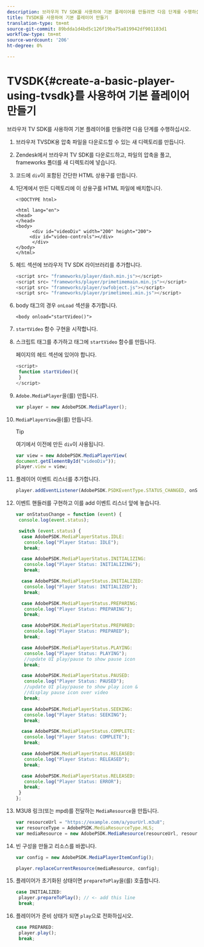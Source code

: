 ```yaml
---
description: 브라우저 TV SDK를 사용하여 기본 플레이어를 만들려면 다음 단계를 수행하십시오.
title: TVSDK를 사용하여 기본 플레이어 만들기
translation-type: tm+mt
source-git-commit: 89bdda1d4bd5c126f19ba75a819942df901183d1
workflow-type: tm+mt
source-wordcount: '206'
ht-degree: 0%

---
```



# TVSDK{#create-a-basic-player-using-tvsdk}를 사용하여 기본 플레이어 만들기

브라우저 TV SDK를 사용하여 기본 플레이어를 만들려면 다음 단계를 수행하십시오.

1. 브라우저 TVSDK용 압축 파일을 다운로드할 수 있는 새 디렉토리를 만듭니다.
1. Zendesk에서 브라우저 TV SDK를 다운로드하고, 파일의 압축을 풀고, frameworks 폴더를 새 디렉토리에 넣습니다.
1. 코드에 `div`이 포함된 간단한 HTML 상용구를 만듭니다.
1. 1단계에서 만든 디렉토리에 이 상용구를 HTML 파일에 배치합니다.

   ```
   <!DOCTYPE html> 
   
   <html lang="en"> 
   <head> 
   </head> 
   <body> 
         <div id="videoDiv" width="200" height="200"> 
        <div id="video-controls"></div> 
         </div> 
   </body> 
   </html>
   ```

1. 헤드 섹션에 브라우저 TV SDK 라이브러리를 추가합니다.

   ```js
   <script src= "frameworks/player/dash.min.js"></script> 
   <script src= "frameworks/player/primetimemain.min.js"></script> 
   <script src= "frameworks/player/swfobject.js"></script> 
   <script src= "frameworks/player/primetimeei.min.js"></script>
   ```

1. body 태그의 경우 `onLoad` 섹션을 추가합니다.

   ```
   <body onload="startVideo()">
   ```

1. `startVideo` 함수 구현을 시작합니다.
1. 스크립트 태그를 추가하고 태그에 `startVideo` 함수를 만듭니다.

   페이지의 헤드 섹션에 있어야 합니다.

   ```js
   <script> 
    function startVideo(){ 
    } 
   </script>
   ```

1. `Adobe.MediaPlayer`을(를) 만듭니다.

   ```js
   var player = new AdobePSDK.MediaPlayer();
   ```

1. `MediaPlayerView`을(를) 만듭니다.

   >[!TIP]
   >
   >여기에서 이전에 만든 `div`이 사용됩니다.

   ```js
   var view = new AdobePSDK.MediaPlayerView( 
   document.getElementById("videoDiv")); 
   player.view = view;
   ```

1. 플레이어 이벤트 리스너를 추가합니다.

   ```js
   player.addEventListener(AdobePSDK.PSDKEventType.STATUS_CHANGED, onStatusChange);
   ```

1. 이벤트 핸들러를 구현하고 이를 add 이벤트 리스너 앞에 놓습니다.

   ```js
   var onStatusChange = function (event) { 
    console.log(event.status); 
   
    switch (event.status) { 
     case AdobePSDK.MediaPlayerStatus.IDLE: 
      console.log("Player Status: IDLE"); 
      break; 
   
     case AdobePSDK.MediaPlayerStatus.INITIALIZING: 
      console.log("Player Status: INITIALIZING"); 
      break; 
   
     case AdobePSDK.MediaPlayerStatus.INITIALIZED: 
      console.log("Player Status: INITIALIZED"); 
      break; 
   
     case AdobePSDK.MediaPlayerStatus.PREPARING: 
      console.log("Player Status: PREPARING"); 
      break; 
   
     case AdobePSDK.MediaPlayerStatus.PREPARED: 
      console.log("Player Status: PREPARED"); 
      break; 
   
     case AdobePSDK.MediaPlayerStatus.PLAYING: 
      console.log("Player Status: PLAYING"); 
      //update UI play/pause to show pause icon 
      break; 
   
     case AdobePSDK.MediaPlayerStatus.PAUSED: 
      console.log("Player Status: PAUSED"); 
      //update UI play/pause to show play icon & 
      //display pause icon over video 
      break; 
   
     case AdobePSDK.MediaPlayerStatus.SEEKING: 
      console.log("Player Status: SEEKING"); 
      break; 
   
     case AdobePSDK.MediaPlayerStatus.COMPLETE: 
      console.log("Player Status: COMPLETE"); 
      break; 
   
     case AdobePSDK.MediaPlayerStatus.RELEASED: 
      console.log("Player Status: RELEASED"); 
      break; 
   
     case AdobePSDK.MediaPlayerStatus.RELEASED: 
      console.log("Player Status: ERROR"); 
      break; 
    } 
   }; 
   ```

1. M3U8 링크(또는 mpd)를 전달하는 `MediaResource`을 만듭니다.

   ```js
   var resourceUrl = "https://example.com/a/yourUrl.m3u8"; 
   var resourceType = AdobePSDK.MediaResourceType.HLS; 
   var mediaResource = new AdobePSDK.MediaResource(resourceUrl, resourceType, null, false);
   ```

1. 빈 구성을 만들고 리소스를 바꿉니다.

   ```js
   var config = new AdobePSDK.MediaPlayerItemConfig(); 
   
   player.replaceCurrentResource(mediaResource, config);
   ```

1. 플레이어가 초기화된 상태이면 `prepareToPlay`을(를) 호출합니다.

   ```js
   case INITIALIZED: 
    player.prepareToPlay(); // <- add this line 
    break;
   ```

1. 플레이어가 준비 상태가 되면 `play`으로 전화하십시오.

   ```js
   case PREPARED: 
    player.play(); 
    break;
   ```

